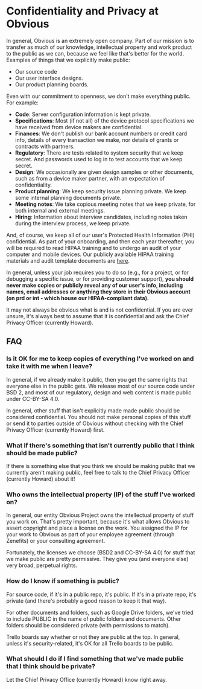 # Confidentiality and Privacy at Obvious

In general, Obvious is an extremely open company. Part of our mission is to transfer as much of our knowledge, intellectual property and work product to the public as we can, because we feel like that's better for the world. Examples of things that we explicitly make public:
* Our source code
* Our user interface designs.
* Our product planning boards.

Even with our commitment to openness, we don't make everything public. For example:
* **Code**: Server configuration information is kept private.
* **Specifications**: Most (if not all) of the device protocol specifications we have received from device makers are confidential.
* **Finances**: We don't publish our bank account numbers or credit card info, details of every transaction we make, nor details of grants or contracts with partners.
* **Regulatory**: There are tests related to system security that we keep secret. And passwords used to log in to test accounts that we keep secret.
* **Design**: We occasionally are given design samples or other documents, such as from a device maker partner, with an expectation of confidentiality.
* **Product planning**: We keep security issue planning private. We keep some internal planning documents private.
* **Meeting notes**: We take copious meeting notes that we keep private, for both internal and external meetings.
* **Hiring**: Information about interview candidates, including notes taken during the interview process, we keep private.

And, of course, we keep all of our user's Protected Health Information (PHI) confidential. As part of your onboarding, and then each year thereafter, you will be required to read HIPAA training and to undergo an audit of your computer and mobile devices. Our publicly available HIPAA training materials and audit template documents are [here](https://drive.google.com/open?id=0B_hEFGzOB67gSERseGFTem92SW8).

In general, unless your job requires you to do so (e.g., for a project, or for debugging a specific issue, or for providing customer support), **you should never make copies or publicly reveal any of our user's info, including names, email addresses or anything they store in their Obvious account (on prd or int - which house our HIPAA-compliant data).**

It may not always be obvious what is and is not confidential. If you are ever unsure, it's always best to assume that it is confidential and ask the Chief Privacy Officer (currently Howard).

## FAQ

### Is it OK for me to keep copies of everything I've worked on and take it with me when I leave? 

In general, if we already make it public, then you get the same rights that everyone else in the public gets. We release most of our source code under BSD 2, and most of our regulatory, design and web content is made public under CC-BY-SA 4.0.

In general, other stuff that isn't explicitly made made public should be considered confidential. You should not make personal copies of this stuff or send it to parties outside of Obvious without checking with the Chief Privacy Officer (currently Howard) first.

### What if there's something that isn't currently public that I think should be made public?

If there is something else that you think we should be making public that we currently aren't making public, feel free to talk to the Chief Privacy Officer (currently Howard) about it!

### Who owns the intellectual property (IP) of the stuff I've worked on?

In general, our entity Obvious Project owns the intellectual property of stuff you work on. That's pretty important, because it's what allows Obvious to assert copyright and place a license on the work. You assigned the IP for your work to Obvious as part of your employee agreement (through Zenefits) or your consulting agreement.

Fortunately, the licenses we choose (BSD2 and CC-BY-SA 4.0) for stuff that we make public are pretty permissive. They give you (and everyone else) very broad, perpetual rights.

### How do I know if something is public?

For source code, if it's in a public repo, it's public. If it's in a private repo, it's private (and there's probably a good reason to keep it that way).

For other documents and folders, such as Google Drive folders, we've tried to include PUBLIC in the name of public folders and documents. Other folders should be considered private (with permissions to match).

Trello boards say whether or not they are public at the top. In general, unless it's security-related, it's OK for all Trello boards to be public.

### What should I do if I find something that we've made public that I think should be private?

Let the Chief Privacy Office (currently Howard) know right away.